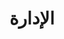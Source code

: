 ---
title: الإدارة
seo:
  title: إدارتنا
blocks:
  - smallHeading: إدارتنا
    bigHeading: قيادة تدفع نحو التميز
    paragraph: >
      يقود الاتحاد الوطني لمصانع الذهب (فينور) مجلس تنفيذي متخصص، برئاسة سيدي محمد كايم. يجمع فريق القيادة لدينا
      الخبرة والرؤية والالتزام لتعزيز قطاع التعدين الذهبي الحرفي وشبه الصناعي في موريتانيا.


      تعرف على الأفراد الذين يوجهون فينور نحو مستقبل مستدام ومزدهر.
    image: /ChatGPT_Image_Apr_25__2025__12_06_56_AM-removebg-preview 1.png
    _template: textBoxWithImage
---